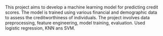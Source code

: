 This project aims to develop a machine learning model for predicting credit scores. The model is trained using various financial and demographic data to assess the creditworthiness of individuals. The project involves data preprocessing, feature engineering, model training, evaluation.
Used logistic regression, KNN ans SVM.
